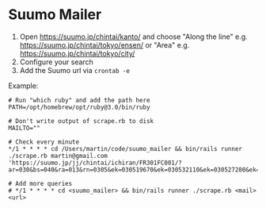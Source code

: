 # Suumo Mailer

1. Open https://suumo.jp/chintai/kanto/ and choose "Along the line" e.g. https://suumo.jp/chintai/tokyo/ensen/ or "Area" e.g. https://suumo.jp/chintai/tokyo/city/
2. Configure your search
3. Add the Suumo url via `crontab -e`

Example:
```
# Run "which ruby" and add the path here
PATH=/opt/homebrew/opt/ruby@3.0/bin/ruby

# Don't write output of scrape.rb to disk 
MAILTO=""

# Check every minute
*/1 * * * * cd /Users/martin/code/suumo_mailer && bin/rails runner ./scrape.rb martin@gmail.com 'https://suumo.jp/jj/chintai/ichiran/FR301FC001/?ar=030&bs=040&ra=013&rn=0305&ek=030519670&ek=030532110&ek=030527280&ek=030513930&ek=030500640&ek=030506640&ek=030528500&ek=030511640&ek=030536880&ek=030538740&ek=030531920&ek=030538710&ek=030514690&ek=030528740&ek=030512780&ek=030523100&ek=030530660&ek=030529300&ae=03051&cb=0.0&ct=18.0&mb=50&mt=9999999&md=05&md=06&md=07&md=08&md=09&md=10&md=11&md=12&md=13&md=14&et=20&cn=9999999&tc=0401303&shkr1=03&shkr2=03&shkr3=03&shkr4=03&sngz=&po1=09'

# Add more queries
# */1 * * * * cd <suumo_mailer> && bin/rails runner ./scrape.rb <mail> <url>

```